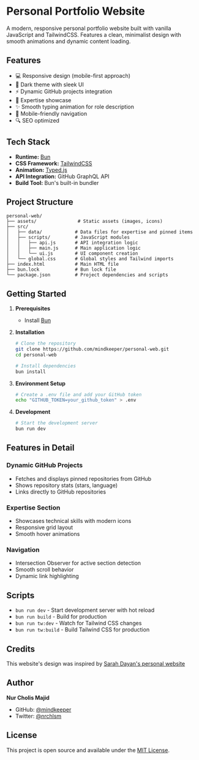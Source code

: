 # Personal Portfolio Website

A modern, responsive personal portfolio website built with vanilla JavaScript and TailwindCSS. Features a clean, minimalist design with smooth animations and dynamic content loading.

## Features

- 💻 Responsive design (mobile-first approach)
- 🌙 Dark theme with sleek UI
- ⚡ Dynamic GitHub projects integration
- 🎯 Expertise showcase
- ✨ Smooth typing animation for role description
- 📱 Mobile-friendly navigation
- 🔍 SEO optimized

## Tech Stack

- **Runtime:** [Bun](https://bun.sh/)
- **CSS Framework:** [TailwindCSS](https://tailwindcss.com/)
- **Animation:** [Typed.js](https://github.com/mattboldt/typed.js/)
- **API Integration:** GitHub GraphQL API
- **Build Tool:** Bun's built-in bundler

## Project Structure

```
personal-web/
├── assets/               # Static assets (images, icons)
├── src/
│   ├── data/            # Data files for expertise and pinned items
│   ├── scripts/         # JavaScript modules
│   │   ├── api.js       # API integration logic
│   │   ├── main.js      # Main application logic
│   │   └── ui.js        # UI component creation
│   └── global.css       # Global styles and Tailwind imports
├── index.html           # Main HTML file
├── bun.lock             # Bun lock file
└── package.json         # Project dependencies and scripts
```

## Getting Started

1. **Prerequisites**

   - Install [Bun](https://bun.sh)

2. **Installation**

   ```zsh
   # Clone the repository
   git clone https://github.com/mindkeeper/personal-web.git
   cd personal-web

   # Install dependencies
   bun install
   ```

3. **Environment Setup**

   ```zsh
   # Create a .env file and add your GitHub token
   echo "GITHUB_TOKEN=your_github_token" > .env
   ```

4. **Development**
   ```zsh
   # Start the development server
   bun run dev
   ```

## Features in Detail

### Dynamic GitHub Projects

- Fetches and displays pinned repositories from GitHub
- Shows repository stats (stars, language)
- Links directly to GitHub repositories

### Expertise Section

- Showcases technical skills with modern icons
- Responsive grid layout
- Smooth hover animations

### Navigation

- Intersection Observer for active section detection
- Smooth scroll behavior
- Dynamic link highlighting

## Scripts

- `bun run dev` - Start development server with hot reload
- `bun run build` - Build for production
- `bun run tw:dev` - Watch for Tailwind CSS changes
- `bun run tw:build` - Build Tailwind CSS for production

## Credits

This website's design was inspired by [Sarah Dayan's personal website](https://www.sarahdayan.dev/)

## Author

**Nur Cholis Majid**

- GitHub: [@mindkeeper](https://github.com/mindkeeper)
- Twitter: [@nrchlsm](https://x.com/nrchlsm)

## License

This project is open source and available under the [MIT License](LICENSE).
